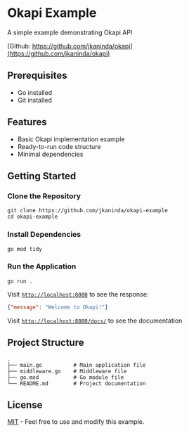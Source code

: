 # Okapi Example

A simple example demonstrating Okapi API

[Github: https://github.com/jkaninda/okapi](https://github.com/jkaninda/okapi)

## Prerequisites

- Go installed
- Git installed

## Features

- Basic Okapi implementation example
- Ready-to-run code structure
- Minimal dependencies

## Getting Started

### Clone the Repository

```shell
git clone https://github.com/jkaninda/okapi-example
cd okapi-example
```

### Install Dependencies

```shell
go mod tidy
```

### Run the Application

```shell
go run .
```

Visit [`http://localhost:8080`](http://localhost:8080) to see the response:

```json
{"message": "Welcome to Okapi!"}
```

Visit [`http://localhost:8080/docs/`](http://localhost:8080/docs/) to see the documentation

## Project Structure

```
.
├── main.go          # Main application file
├── middleware.go    # Middleware file
├── go.mod           # Go module file
└── README.md        # Project documentation
```

## License

[MIT](LICENSE) - Feel free to use and modify this example.

